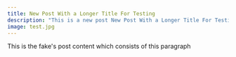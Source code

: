 ```yaml
---
title: New Post With a Longer Title For Testing
description: "This is a new post New Post With a Longer Title For Testing New Post With a Longer Title For Testing"
image: test.jpg
---
```


This is the fake's post content which consists of this paragraph
